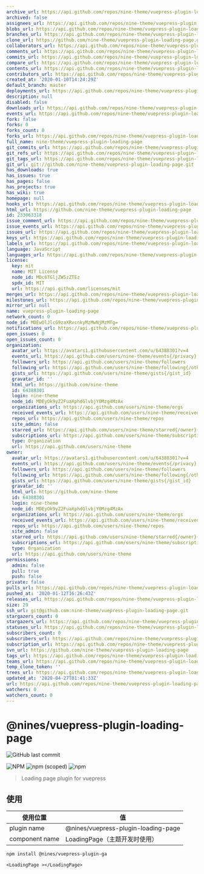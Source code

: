 ```yaml
---
archive_url: https://api.github.com/repos/nine-theme/vuepress-plugin-loading-page/{archive_format}{/ref}
archived: false
assignees_url: https://api.github.com/repos/nine-theme/vuepress-plugin-loading-page/assignees{/user}
blobs_url: https://api.github.com/repos/nine-theme/vuepress-plugin-loading-page/git/blobs{/sha}
branches_url: https://api.github.com/repos/nine-theme/vuepress-plugin-loading-page/branches{/branch}
clone_url: https://github.com/nine-theme/vuepress-plugin-loading-page.git
collaborators_url: https://api.github.com/repos/nine-theme/vuepress-plugin-loading-page/collaborators{/collaborator}
comments_url: https://api.github.com/repos/nine-theme/vuepress-plugin-loading-page/comments{/number}
commits_url: https://api.github.com/repos/nine-theme/vuepress-plugin-loading-page/commits{/sha}
compare_url: https://api.github.com/repos/nine-theme/vuepress-plugin-loading-page/compare/{base}...{head}
contents_url: https://api.github.com/repos/nine-theme/vuepress-plugin-loading-page/contents/{+path}
contributors_url: https://api.github.com/repos/nine-theme/vuepress-plugin-loading-page/contributors
created_at: '2020-01-10T14:24:29Z'
default_branch: master
deployments_url: https://api.github.com/repos/nine-theme/vuepress-plugin-loading-page/deployments
description: null
disabled: false
downloads_url: https://api.github.com/repos/nine-theme/vuepress-plugin-loading-page/downloads
events_url: https://api.github.com/repos/nine-theme/vuepress-plugin-loading-page/events
fork: false
forks: 0
forks_count: 0
forks_url: https://api.github.com/repos/nine-theme/vuepress-plugin-loading-page/forks
full_name: nine-theme/vuepress-plugin-loading-page
git_commits_url: https://api.github.com/repos/nine-theme/vuepress-plugin-loading-page/git/commits{/sha}
git_refs_url: https://api.github.com/repos/nine-theme/vuepress-plugin-loading-page/git/refs{/sha}
git_tags_url: https://api.github.com/repos/nine-theme/vuepress-plugin-loading-page/git/tags{/sha}
git_url: git://github.com/nine-theme/vuepress-plugin-loading-page.git
has_downloads: true
has_issues: true
has_pages: false
has_projects: true
has_wiki: true
homepage: null
hooks_url: https://api.github.com/repos/nine-theme/vuepress-plugin-loading-page/hooks
html_url: https://github.com/nine-theme/vuepress-plugin-loading-page
id: 233063318
issue_comment_url: https://api.github.com/repos/nine-theme/vuepress-plugin-loading-page/issues/comments{/number}
issue_events_url: https://api.github.com/repos/nine-theme/vuepress-plugin-loading-page/issues/events{/number}
issues_url: https://api.github.com/repos/nine-theme/vuepress-plugin-loading-page/issues{/number}
keys_url: https://api.github.com/repos/nine-theme/vuepress-plugin-loading-page/keys{/key_id}
labels_url: https://api.github.com/repos/nine-theme/vuepress-plugin-loading-page/labels{/name}
language: JavaScript
languages_url: https://api.github.com/repos/nine-theme/vuepress-plugin-loading-page/languages
license:
  key: mit
  name: MIT License
  node_id: MDc6TGljZW5zZTEz
  spdx_id: MIT
  url: https://api.github.com/licenses/mit
merges_url: https://api.github.com/repos/nine-theme/vuepress-plugin-loading-page/merges
milestones_url: https://api.github.com/repos/nine-theme/vuepress-plugin-loading-page/milestones{/number}
mirror_url: null
name: vuepress-plugin-loading-page
network_count: 0
node_id: MDEwOlJlcG9zaXRvcnkyMzMwNjMzMTg=
notifications_url: https://api.github.com/repos/nine-theme/vuepress-plugin-loading-page/notifications{?since,all,participating}
open_issues: 0
open_issues_count: 0
organization:
  avatar_url: https://avatars1.githubusercontent.com/u/64388301?v=4
  events_url: https://api.github.com/users/nine-theme/events{/privacy}
  followers_url: https://api.github.com/users/nine-theme/followers
  following_url: https://api.github.com/users/nine-theme/following{/other_user}
  gists_url: https://api.github.com/users/nine-theme/gists{/gist_id}
  gravatar_id: ''
  html_url: https://github.com/nine-theme
  id: 64388301
  login: nine-theme
  node_id: MDEyOk9yZ2FuaXphdGlvbjY0Mzg4MzAx
  organizations_url: https://api.github.com/users/nine-theme/orgs
  received_events_url: https://api.github.com/users/nine-theme/received_events
  repos_url: https://api.github.com/users/nine-theme/repos
  site_admin: false
  starred_url: https://api.github.com/users/nine-theme/starred{/owner}{/repo}
  subscriptions_url: https://api.github.com/users/nine-theme/subscriptions
  type: Organization
  url: https://api.github.com/users/nine-theme
owner:
  avatar_url: https://avatars1.githubusercontent.com/u/64388301?v=4
  events_url: https://api.github.com/users/nine-theme/events{/privacy}
  followers_url: https://api.github.com/users/nine-theme/followers
  following_url: https://api.github.com/users/nine-theme/following{/other_user}
  gists_url: https://api.github.com/users/nine-theme/gists{/gist_id}
  gravatar_id: ''
  html_url: https://github.com/nine-theme
  id: 64388301
  login: nine-theme
  node_id: MDEyOk9yZ2FuaXphdGlvbjY0Mzg4MzAx
  organizations_url: https://api.github.com/users/nine-theme/orgs
  received_events_url: https://api.github.com/users/nine-theme/received_events
  repos_url: https://api.github.com/users/nine-theme/repos
  site_admin: false
  starred_url: https://api.github.com/users/nine-theme/starred{/owner}{/repo}
  subscriptions_url: https://api.github.com/users/nine-theme/subscriptions
  type: Organization
  url: https://api.github.com/users/nine-theme
permissions:
  admin: false
  pull: true
  push: false
private: false
pulls_url: https://api.github.com/repos/nine-theme/vuepress-plugin-loading-page/pulls{/number}
pushed_at: '2020-01-12T16:26:43Z'
releases_url: https://api.github.com/repos/nine-theme/vuepress-plugin-loading-page/releases{/id}
size: 29
ssh_url: git@github.com:nine-theme/vuepress-plugin-loading-page.git
stargazers_count: 0
stargazers_url: https://api.github.com/repos/nine-theme/vuepress-plugin-loading-page/stargazers
statuses_url: https://api.github.com/repos/nine-theme/vuepress-plugin-loading-page/statuses/{sha}
subscribers_count: 0
subscribers_url: https://api.github.com/repos/nine-theme/vuepress-plugin-loading-page/subscribers
subscription_url: https://api.github.com/repos/nine-theme/vuepress-plugin-loading-page/subscription
svn_url: https://github.com/nine-theme/vuepress-plugin-loading-page
tags_url: https://api.github.com/repos/nine-theme/vuepress-plugin-loading-page/tags
teams_url: https://api.github.com/repos/nine-theme/vuepress-plugin-loading-page/teams
temp_clone_token: ''
trees_url: https://api.github.com/repos/nine-theme/vuepress-plugin-loading-page/git/trees{/sha}
updated_at: '2020-04-27T01:41:33Z'
url: https://api.github.com/repos/nine-theme/vuepress-plugin-loading-page
watchers: 0
watchers_count: 0
---
```


# @nines/vuepress-plugin-loading-page
![GitHub last commit](https://img.shields.io/github/last-commit/NineSwordsMonster/vuepress-plugin-loading-page)

![NPM](https://img.shields.io/npm/l/@nines/vuepress-plugin-loading-page)
![npm (scoped)](https://img.shields.io/npm/v/@nines/vuepress-plugin-loading-page)
![npm](https://img.shields.io/npm/dt/@nines/vuepress-plugin-loading-page)

> Loading page plugin for vuepress

## 使用

|使用位置|值|
|-|-|
|plugin name|@nines/vuepress-plugin-loading-page|
|component name|LoadingPage（主题开发时使用）|

```sh
npm install @nines/vuepress-plugin-ga
```

```vue
<LoadingPage ></LoadingPage>
```